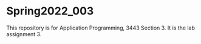 # Spring2022_003
This repository is for Application Programming, 3443 Section 3. It is the lab assignment 3.

